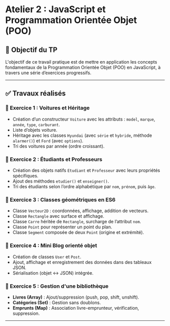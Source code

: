 # Atelier 2 : JavaScript et Programmation Orientée Objet (POO)

## 🎯 Objectif du TP

L'objectif de ce travail pratique est de mettre en application les concepts fondamentaux de la Programmation Orientée Objet (POO) en JavaScript, à travers une série d’exercices progressifs.

---

## ✅ Travaux réalisés

### 🧩 Exercice 1 : Voitures et Héritage
- Création d’un constructeur `Voiture` avec les attributs : `model`, `marque`, `année`, `type`, `carburant`.
- Liste d’objets voiture.
- Héritage avec les classes `Hyundai` (avec `série` et `hybride`, méthode `alarmer()`) et `Ford` (avec `options`).
- Tri des voitures par année (ordre croissant).

### 🧩 Exercice 2 : Étudiants et Professeurs
- Création des objets natifs `Etudiant` et `Professeur` avec leurs propriétés spécifiques.
- Ajout des méthodes `etudier()` et `enseigner()`.
- Tri des étudiants selon l’ordre alphabétique par `nom`, `prénom`, puis `âge`.

### 🧩 Exercice 3 : Classes géométriques en ES6
- Classe `Vecteur2D` : coordonnées, affichage, addition de vecteurs.
- Classe `Rectangle` avec surface et affichage.
- Classe `Carre` héritée de `Rectangle`, surcharge de l’attribut `nom`.
- Classe `Point` pour représenter un point du plan.
- Classe `Segment` composée de deux `Point` (origine et extrémité).

### 🧩 Exercice 4 : Mini Blog orienté objet
- Création de classes `User` et `Post`.
- Ajout, affichage et enregistrement des données dans des tableaux JSON.
- Sérialisation (objet ↔ JSON) intégrée.

### 🧩 Exercice 5 : Gestion d'une bibliothèque
- **Livres (Array)** : Ajout/suppression (push, pop, shift, unshift).
- **Catégories (Set)** : Gestion sans doublons.
- **Emprunts (Map)** : Association livre-emprunteur, vérification, suppression.

---
